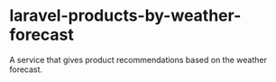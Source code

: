 # laravel-products-by-weather-forecast
A service that gives product recommendations based on the weather forecast.
